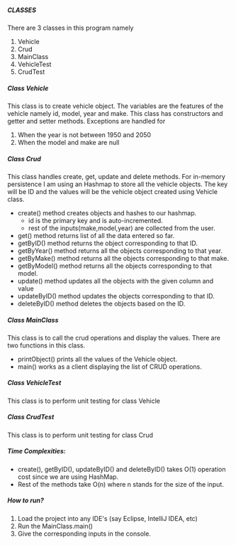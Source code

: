 ##### CLASSES
There are 3 classes in this program namely
1. Vehicle
2. Crud
3. MainClass
4. VehicleTest
5. CrudTest

##### Class Vehicle
This class is to create vehicle object. The variables are the features of the vehicle namely id, model, year and make. This class has constructors and getter and setter methods. Exceptions are handled for
1. When the year is not between 1950 and 2050
2. When the model and make are null

##### Class Crud
This class handles create, get, update and delete methods. For in-memory persistence I am using an Hashmap to store all the vehicle objects. The key will be ID and the values will be the vehicle object created using Vehicle class.
- create() method creates objects and hashes to our hashmap.
    - id is the primary key and is auto-incremented.
    - rest of the inputs(make,model,year) are collected from the user.
- get() method returns list of all the data entered so far.
- getByID() method returns the object corresponding to that ID.
- getByYear() method returns all the objects corresponding to that year.
- getByMake() method returns all the objects corresponding to that make.
- getByModel() method returns all the objects corresponding to that model.
- update() method updates all the objects with the given column and value
- updateByID() method updates the objects corresponding to that ID.
- deleteByID() method deletes the objects based on the ID.

##### Class MainClass
This class is to call the crud operations and display the values.
There are two functions in this class.
- printObject() prints all the values of the Vehicle object.
- main() works as a client displaying the list of CRUD operations.

##### Class VehicleTest
This class is to perform unit testing for class Vehicle

##### Class CrudTest
This class is to perform unit testing for class Crud

##### Time Complexities:
* create(), getByID(), updateByID() and deleteByID() takes O(1) operation cost since we are using HashMap.
* Rest of the methods take O(n) where n stands for the size of the input.


##### How to run?
1. Load the project into any IDE's (say Eclipse, IntelliJ IDEA, etc)
2. Run the MainClass.main()
3. Give the corresponding inputs in the console.
